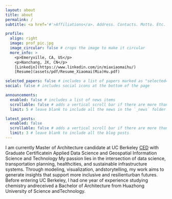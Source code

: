 ```yaml
---
layout: about
title: about
permalink: /
subtitle: <a href='#'>Affiliations</a>. Address. Contacts. Motto. Etc.

profile:
  align: right
  image: prof_pic.jpg
  image_circular: false # crops the image to make it circular
  more_info: >
    <p>Emeryville, CA, US</p>
    <p>Nanchang, JX, CN</p>
    [Linkedin](https://www.linkedin.com/in/miaxiaomaihu/)
    [Resume](assets/pdf/Resume_Xiaomai(Mia)Hu.pdf)

selected_papers: false # includes a list of papers marked as "selected={true}"
social: false # includes social icons at the bottom of the page

announcements:
  enabled: false # includes a list of news items
  scrollable: false # adds a vertical scroll bar if there are more than 3 news items
  limit: 5 # leave blank to include all the news in the `_news` folder

latest_posts:
  enabled: false
  scrollable: false # adds a vertical scroll bar if there are more than 3 new posts items
  limit: 3 # leave blank to include all the blog posts
---
```


I am currently Master of Architecture candidate at UC Berkeley [CED](https://ced.berkeley.edu/) with Graduate Certificatein Applied Data Science and Geospatial Information Science and Technology
My passion lies in the intersection of data science, transportation planning, healthcities, and sustainable infrastructure systems. Through modeling, visualization, andstorytelling, my work aims to generate insights that support more inclusive and resilienturban futures.
Before entering UC Berkeley, l had one year of experience studying chemistry andreceived a Bachelor of Architecture from Huazhong University of Science andTechnology.
